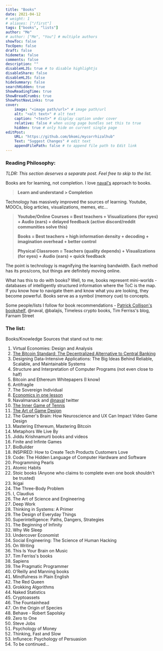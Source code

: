 ```yaml
---
title: "Books"
date: 2021-04-12
# weight: 1
# aliases: ["/first"]
tags: ["books", "lists"]
author: "Me"
# author: ["Me", "You"] # multiple authors
showToc: false
TocOpen: false
draft: false
hidemeta: false
comments: false
description: ""
disableHLJS: true # to disable highlightjs
disableShare: false
disableHLJS: false
hideSummary: false
searchHidden: true
ShowReadingTime: true
ShowBreadCrumbs: true
ShowPostNavLinks: true
cover:
    image: "<image path/url>" # image path/url
    alt: "<alt text>" # alt text
    caption: "<text>" # display caption under cover
    relative: false # when using page bundles set this to true
    hidden: true # only hide on current single page
editPost:
    URL: "https://github.com/bkomi/mycorrhizalhub"
    Text: "Suggest Changes" # edit text
    appendFilePath: false # to append file path to Edit link
---
```


### Reading Philosophy:

*TLDR: This section deserves a separate post. Feel free to skip to the list.*



Books are for learning, not completion. I love [naval's](https://twitter.com/naval) approach to books. 

>    **Learn and understand > Completion** 

Technology has massively improved the sources of learning. Youtube, MOOCs, blog articles, visualizations, memes, etc... 

>    **Youtube/Online Courses = Best teachers + Visualizations (for eyes) + Audio (ears) + delayed feedback (active discord/reddit communities solve this)**
>
>    **Books = Best teachers + high information density + decoding + imagination overhead + better control**
>
>    **Physical Classroom = Teachers (quality depends) + Visualizations (for eyes) + Audio (ears) + quick feedback**


The point is technology is magnifying the learning bandwidth. Each method has its pros/cons, but things are definitely moving online. 

What has this to do with books?
Well, to me, books represent mini-worlds - databases of intelligently structured information where the ToC is the map. If you know how to navigate them and know what you are looking, they become powerful. Books serve as a symbol (memory cue) to concepts.


Some people/lists I follow for book recommendations - [Patrick Collison's bookshelf](https://patrickcollison.com/bookshelf), @naval, @balajis, Timeless crypto books, Tim Ferriss's blog, Farnam Street


### The list:

Books/Knowledge Sources that stand out to me:

1. Virtual Economies: Design and Analysis
2. [The Bitcoin Standard: The Decentralized Alternative to Central Banking](https://g.co/kgs/NvQ3q2) 
3. Designing Data-Intensive Applications: The Big Ideas Behind Reliable, Scalable, and Maintainable Systems
4. Structure and Interpretation of Computer Programs (not even close to half)
5. Bitcoin and Ethereum Whitepapers (I know)
6. Antifragile
7. The Sovereign Individual
8. [Economics in one lesson](http://www.hacer.org/pdf/Hazlitt00.pdf)
9. Navalmanack and [@naval](https://twitter.com/naval) twitter
10. [The Inner Game of Tennis](https://g.co/kgs/FvMqpB)
11. [The Art of Game Design](https://g.co/kgs/rhPtXS)
12. The Gamer's Brain: How Neuroscience and UX Can Impact Video Game Design
13. Mastering Ethereum, Mastering Bitcoin
14. Metaphors We Live By
15. Jiddu Krishnamurti books and videos
16. Finite and Infinte Games
17. BioBuilder
18. INSPIRED: How to Create Tech Products Customers Love
19. Code: The Hidden Language of Computer Hardware and Software
20. Programming Pearls
21. Atomic Habits
22. Stoic books (Anyone who claims to complete even one book shouldn't be trusted)
23. Ikigai
24. The Three-Body Problem
25. I, Claudius
26. The Art of Science and Engineering
27. Deep Work
28. Thinking in Systems: A Primer
29. The Design of Everyday Things
30. Superintelligence: Paths, Dangers, Strategies
31. The Beginning of Infinity
32. Why We Sleep
33. Undercover Economist
34. Social Engineering: The Science of Human Hacking
35. On Writing
36. This Is Your Brain on Music
37. Tim Ferriss's books
38. Sapiens
39. The Pragmatic Programmer
40. O’Reilly and Manning books
41. Mindfulness in Plain English
42. The Red Queen
43. Grokking Algorithms
44. Naked Statistics
45. Cryptoassets
46. The Fountainhead
47. On the Origin of Species
48. Behave - Robert Sapolsky
49. Zero to One
50. Steve Jobs
51. Psychology of Money
52. Thinking, Fast and Slow
53. Influnece: Psychology of Persuasion
54. To be continued...



